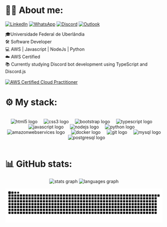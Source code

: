 <!-- imagem header
  <img width=100% src="https://capsule-render.vercel.app/api?type=waving&color=356194&height=120&section=header"/>

<br clear="both">

[![Typing SVG](https://readme-typing-svg.herokuapp.com/?color=4B8EDA&size=38&center=true&vCenter=true&width=1000&lines=Hello+World+!👋+Sou+o+Guilherme+Kameoka;Sejam+bem+vindos+ao+meu+GitHub!)](https://git.io/typing-svg)

<br clear="both">

-->

<!-- sobre mim -->
<div align="left">
<h1>👨‍💻 About me:</h1>

<a href="https://linkedin.com/in/guilherme-kameoka">![LinkedIn](https://img.shields.io/badge/linkedin-%230077B5.svg?style=round&logo=linkedin&logoColor=white)</a>
<a href="https://wa.me/5534999811850">![WhatsApp](https://img.shields.io/badge/WhatsApp-25D366?style=round&logo=whatsapp&logoColor=white)</a>
<a href="https://discordapp.com/users/198945182220025856">![Discord](https://img.shields.io/badge/Discord-%235865F2.svg?style=round&logo=discord&logoColor=white)</a>
<a href="mailto:guilherme.kameoka@outlook.com">![Outlook](https://img.shields.io/badge/Microsoft_Outlook-0078D4?style=round&logo=microsoft-outlook&logoColor=white)</a>
<br>

<!--
![AWS](https://img.shields.io/badge/Amazon_AWS-FF9900?style=round&logo=amazonaws&logoColor=white)
![HTML5](https://img.shields.io/badge/HTML5-E34F26?style=round&logo=html5&logoColor=white)
![CSS](https://img.shields.io/badge/CSS3-1572B6?style=round&logo=css3&logoColor=white)
![Bootstrap](https://img.shields.io/badge/Bootstrap-563D7C?style=round&logo=bootstrap&logoColor=white)
![TypeScript](https://img.shields.io/badge/TypeScript-007ACC?style=round&logo=typescript&logoColor=white)
![JavaScript](https://img.shields.io/badge/JavaScript-F7DF1E?style=round&logo=JavaScript&logoColor=white)
![jQuery](https://img.shields.io/badge/jQuery-0769AD?style=round&logo=jquery&logoColor=white)
![NodeJs](https://img.shields.io/badge/Node.js-43853D?style=round&logo=node.js&logoColor=white)
![Express](https://img.shields.io/badge/Express.js-404D59?style=round)
![Python](https://img.shields.io/badge/Python-3776AB?style=round&logo=python&logoColor=white)
![Flask](https://img.shields.io/badge/Flask-000000?style=round&logo=flask&logoColor=white)
![Docker](https://img.shields.io/badge/docker-%230db7ed.svg?style=round&logo=docker&logoColor=white)
![Git](https://img.shields.io/badge/GIT-E44C30?style=round&logo=git&logoColor=white)
![MySQL](https://img.shields.io/badge/MySQL-005C84?style=round&logo=mysql&logoColor=white)
![PostgreSQL](https://img.shields.io/badge/PostgreSQL-316192?style=round&logo=postgresql&logoColor=white)
![C](https://img.shields.io/badge/C-00599C?style=round&logo=c&logoColor=white)
![Java](https://img.shields.io/badge/Java-ED8B00?style=round&logo=openjdk&logoColor=white)
![PHP](https://img.shields.io/badge/PHP-777BB4?style=round&logo=php&logoColor=white)
![Terraform](https://img.shields.io/badge/terraform-%235835CC.svg?style=round&logo=terraform&logoColor=white)
-->

<p>
  🎓Universidade Federal de Uberlândia <br>
  🛠️ Software Developer <br>
  💻 AWS | Javascript | NodeJs | Python <br>
  ☁️ AWS Certified <br>
  📚 Currently studying Discord bot development using TypeScript and Discord.js <br>
  <br clear="both">

<a href="https://www.credly.com/badges/be5f81b9-98db-4fd6-a034-b57a81815f07/public_url">
<img src="https://images.credly.com/size/680x680/images/00634f82-b07f-4bbd-a6bb-53de397fc3a6/image.png" alt="AWS Certified Cloud Practitioner" style="width: 150px;">
</a>

</p>
</div>

<!-- tecnologias -->
<h1 align="left">⚙️ My stack:</h1>

<br clear="both">

<div align="center">
  <img src="https://cdn.jsdelivr.net/gh/devicons/devicon/icons/html5/html5-original.svg" height="30" alt="html5 logo"/>
  <img width="12"/>
  <img src="https://cdn.jsdelivr.net/gh/devicons/devicon/icons/css3/css3-original.svg" height="30" alt="css3 logo"/>
  <img width="12"/>
  <img src="https://cdn.jsdelivr.net/gh/devicons/devicon/icons/bootstrap/bootstrap-original.svg" height="30" alt="bootstrap logo"/>
  <img width="12"/>
  <img src="https://cdn.jsdelivr.net/gh/devicons/devicon@latest/icons/typescript/typescript-original.svg" height="30" alt="typescript logo"/>
  <img width="12"/>
  <img src="https://cdn.jsdelivr.net/gh/devicons/devicon/icons/javascript/javascript-original.svg" height="30" alt="javascript logo"/>
  <img width="12"/>
  <img src="https://cdn.jsdelivr.net/gh/devicons/devicon@latest/icons/nodejs/nodejs-original-wordmark.svg" height="30" alt="nodejs logo"/>
  <img width="12"/>
  <img src="https://cdn.jsdelivr.net/gh/devicons/devicon/icons/python/python-original.svg" height="30" alt="python logo"/>
  <img width="12"/>
  <img src="https://icongr.am/devicon/amazonwebservices-original.svg?color=currentColor" height="30" alt="amazonwebservices logo"/>
  <img width="12"/>
  <img src="https://cdn.jsdelivr.net/gh/devicons/devicon/icons/docker/docker-original.svg" height="30" alt="docker logo"/>
  <img width="12"/>
  <img src="https://cdn.jsdelivr.net/gh/devicons/devicon/icons/git/git-original.svg" height="30" alt="git logo"/>
  <img width="12"/>
  <img src="https://cdn.jsdelivr.net/gh/devicons/devicon/icons/mysql/mysql-original.svg" height="30" alt="mysql logo"/>
  <img width="12"/>
  <img src="https://cdn.jsdelivr.net/gh/devicons/devicon/icons/postgresql/postgresql-original.svg" height="30" alt="postgresql logo"/>
</div>

<br clear="both">

<!-- stats GitHub -->
<h1 align="left">📊 GitHub stats:</h1>

<div align="center">
  <img src="https://github-readme-stats.vercel.app/api?username=guilhermekameoka&hide_title=true&&hide_rank=false&rank_icon=github&show_icons=true&include_all_commits=true&count_private=true&disable_animations=false&theme=github_dark&locale=en&hide_border=false&border_color=21262D" height="170" alt="stats graph"/>
  
  <img src="https://github-readme-stats.vercel.app/api/top-langs?username=guilhermekameoka&locale=en&hide_title=true&layout=compact&card_width=320&langs_count=8&theme=github_dark&hide_border=false&border_color=21262D" height="170" alt="languages graph"/>
</div>

<!-- contato -->
<!--
<h1 align="left">📫 Contato:</h1>

<br clear="both">

<div align="center">
   <a href="https://www.instagram.com/guilhermekameoka/" target="_blank" rel="noreferrer noopener">
    <img src="https://img.shields.io/static/v1?message=Instagram&logo=instagram&label=&color=E4405F&logoColor=white&labelColor=&style=for-the-badge" height="35" alt="instagram logo"  />
  </a>

  <a href="https://www.linkedin.com/in/guilherme-kameoka/" target="_blank" rel="noreferrer noopener">
    <img src="https://img.shields.io/static/v1?message=LinkedIn&logo=linkedin&label=&color=0077B5&logoColor=white&labelColor=&style=for-the-badge" height="35" alt="linkedin logo"  />
  </a>

  <a href="mailto:guilhermekameoka.dev@gmail.com" target="_blank" rel="noreferrer noopener">
    <img src="https://img.shields.io/static/v1?message=Gmail&logo=gmail&label=&color=D14836&logoColor=white&labelColor=&style=for-the-badge" height="35" alt="gmail logo"  />
  </a>

  <a href="mailto:guilherme.kameoka@outlook.com" target="_blank" rel="noreferrer noopener">
    <img src="https://img.shields.io/static/v1?message=Outlook&logo=microsoft-outlook&label=&color=0078D4&logoColor=white&labelColor=&style=for-the-badge" height="35" alt="microsoft-outlook logo"  />
  </a>
</div>

<br clear="both">
-->

<!-- snake -->
<div align="center">
  
![snake svg](https://github.com/guilhermekameoka/guilhermekameoka/blob/output/github-contribution-grid-snake-dark.svg?palette=github-dark)
</div>

<!-- footer -->
<!-- <img width=100% src="https://capsule-render.vercel.app/api?type=waving&color=356194&height=120&section=footer"/> -->
